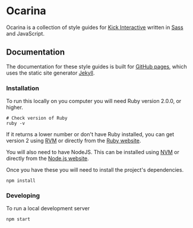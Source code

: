 # Ocarina

Ocarina is a collection of style guides for [Kick Interactive](http://www.wearekick.co.uk) written in [Sass](http://sass-lang.com/) and JavaScript.


## Documentation

The documentation for these style guides is built for [GitHub pages](https://pages.github.com/), which uses the static site generator [Jekyll](https://jekyllrb.com/).

### Installation

To run this locally on you computer you will need Ruby version 2.0.0, or higher.

```
# Check version of Ruby
ruby -v
```
If it returns a lower number or don't have Ruby installed, you can get version 2 using [RVM](https://rvm.io) or directly from the [Ruby website](https://www.ruby-lang.org/en/downloads/).

You will also need to have NodeJS. This can be installed using [NVM](https://github.com/creationix/nvm) or directly from the [Node.js website](https://nodejs.org/en/download/).

Once you have these you will need to install the project's dependencies.

```
npm install
```

### Developing

To run a local development server 

```
npm start
```
